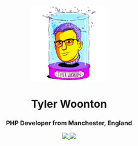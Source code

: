 <!--
**tylerwoonton/tylerwoonton** is a ✨ _special_ ✨ repository because its `README.md` (this file) appears on your GitHub profile.
-->

<p align="center">
  <img src="https://raw.githubusercontent.com/tylerwoonton/tylerwoonton/master/TylerWJar.png" height="200px" />
</p>

<h1 align="center">Tyler Woonton</h1>
<h3 align="center">PHP Developer from Manchester, England</h3>

<p align="center">
  <a href="https://twitter.com/tylerwoonton" target="_blank">
    <img src="https://img.shields.io/badge/tylerwoonton%20-%231DA1F2.svg?&style=for-the-badge&logo=Twitter&logoColor=white"/>
  </a>
  
  <a href="https://linkedin.com/in/tylerwoonton" target="_blank">
    <img src="https://img.shields.io/badge/tylerwoonton%20-%230077B5.svg?&style=for-the-badge&logo=LinkedIn&logoColor=white"/>
  </a>
</p>
